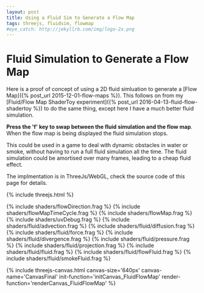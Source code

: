 ```yaml
---
layout: post
title: Using a Fluid Sim to Generate a Flow Map
tags: threejs, fluidsim, flowmap
#eye_catch: http://jekyllrb.com/img/logo-2x.png
---
```



# Fluid Simulation to Generate a Flow Map

Here is a proof of concept of using a 2D fluid simluation to generate a [Flow Map]({% post_url 2015-12-01-flow-maps %}). This follows on from my [Fluid/Flow Map ShaderToy experiment]({% post_url 2016-04-13-fluid-flow-shadertoy %}) to do the same thing, except here I have a much better fluid simulation.

**Press the 'f' key to swap between the fluid simulation and the flow map**. When the flow map is being displayed the fluid simulation stops. 

This could be used in a game to deal with dynamic obstacles in water or smoke, without having to run a full fluid simulation all the time. The fluid simulation could be amortised over many frames, leading to a cheap fluid effect.

The implmentation is in ThreeJs/WebGL, check the source code of this page for details.

 
<!--more-->


{% include threejs.html %}

{% include shaders/flowDirection.frag %}
{% include shaders/flowMapTimeCycle.frag %}
{% include shaders/flowMap.frag %}
{% include shaders/uvDebug.frag %}
{% include shaders/fluid/advection.frag %}
{% include shaders/fluid/diffusion.frag %}
{% include shaders/fluid/force.frag %}
{% include shaders/fluid/divergence.frag %}
{% include shaders/fluid/pressure.frag %}
{% include shaders/fluid/projection.frag %}
{% include shaders/fluid/fluid.frag %}
{% include shaders/fluid/flowFluid.frag %}
{% include shaders/fluid/smokeFluid.frag %}

<script src="{{ '/js/DoubleBufferedRenderTarget.js'' | prepend: site.assetsurl }}"></script>

<script>

var waterTexture = new THREE.TextureLoader().load('{{ site.assetsurl }}/images/textures/water.jpg');

var fullScreenMesh;
var currentMaterial = 0;
var fluidFlowMaterial;
var smokeFlowMaterial;

var onKeyDown = function(event) {
    if( event.keyCode!='F'.charCodeAt(0) ) return;
    if( currentMaterial == 0 ) fullScreenMesh.material = fluidFlowMaterial;
    else if( currentMaterial == 1 ) fullScreenMesh.material = smokeFlowMaterial;
    fullScreenMesh.material.needsUpdate = true;
    currentMaterial = (currentMaterial+1)%2;
}

document.addEventListener('keydown', onKeyDown, false);

function initCanvas_FluidFlowMap( threeContext )
{
    var fluidSimSize = 256;
    var targetOptions = { type: THREE.FloatType }; 
    threeContext.velocityTargets = new DoubleBufferedRenderTarget();
    threeContext.pressureTargets = new DoubleBufferedRenderTarget();
    threeContext.divergenceTarget = new THREE.WebGLRenderTarget( fluidSimSize, fluidSimSize, targetOptions );
    threeContext.fluidTarget = new THREE.WebGLRenderTarget( fluidSimSize, fluidSimSize, targetOptions );
    
    
    var defaultUniforms = {
      time: { type: "f", value: 0.0 },
      timeDelta: { type: "f", value: 0.0 },
      texelSize: { type: "v2", value: new THREE.Vector2(1.0/fluidSimSize,1.0/fluidSimSize) },
      minFilter: THREE.LinearFilter,
      magFilter: THREE.LinearFilter,
      depthBuffer: false,
      generateMipMaps: false  
    };
    
    // Advection
    var uniformsVelocity = {
      velocityField: { type: "t", value: null },
    };
    
    var uniformsVelocityDivergencePressure = {
      velocityField: { type: "t", value: null },
      divergenceField: { type: "t", value: threeContext.divergenceTarget.texture },
      pressureField: { type: "t", value: null },
    };

    threeContext.advectionUniforms = Object.extend( Object.clone(defaultUniforms), uniformsVelocity );
    threeContext.advectionScene = createFullScreenQuadScene( "passthroughVert", "advectionFrag", threeContext.advectionUniforms );
    
    // Diffusion
    threeContext.diffusionUniforms = Object.extend( Object.clone(defaultUniforms), uniformsVelocity );
    threeContext.diffusionScene = createFullScreenQuadScene( "passthroughVert", "diffusionFrag", threeContext.diffusionUniforms );
    
    // Force
    threeContext.forceUniforms = Object.extend( Object.clone(defaultUniforms), uniformsVelocity );
    threeContext.forceScene = createFullScreenQuadScene( "passthroughVert", "forceFrag", threeContext.forceUniforms );
        
    // Divergence
    threeContext.divergenceUniforms = Object.extend( Object.clone(defaultUniforms), uniformsVelocity );
    threeContext.divergenceScene = createFullScreenQuadScene( "passthroughVert", "divergenceFrag", threeContext.divergenceUniforms );

    // Pressure
    threeContext.pressureUniforms = Object.extend( Object.clone(defaultUniforms), uniformsVelocityDivergencePressure );
    threeContext.pressureScene = createFullScreenQuadScene( "passthroughVert", "pressureFrag", threeContext.pressureUniforms );

    // Projection
    threeContext.projectionUniforms = Object.extend( Object.clone(defaultUniforms), uniformsVelocityDivergencePressure );
    threeContext.projectionScene = createFullScreenQuadScene( "passthroughVert", "projectionFrag", threeContext.projectionUniforms );
    
    threeContext.uniforms = {
      velocityField: { type: "t", value: null },
      divergenceField: { type: "t", value: threeContext.divergenceTarget.texture },
      pressureField: { type: "t", value: null },
      texture: { type: "t", value: waterTexture },
      minFilter: THREE.LinearFilter,
      magFilter: THREE.LinearFilter,
      depthBuffer: false,
      generateMipMaps: false  
    };

    threeContext.renderer.autoClear = false;
    threeContext.uniforms.texture.value.wrapS = threeContext.uniforms.texture.value.wrapT = THREE.RepeatWrapping;
    
    threeContext.initFullScreenCanvas( 'passthroughVert', 'smokeFluidFrag' );
    
    fullScreenMesh = threeContext.scene.getObjectByName("FullScreenQuad");
    fluidFlowMaterial = createMaterial('passthroughVert', 'flowFluidFrag', threeContext.uniforms);
    smokeFlowMaterial = createMaterial('passthroughVert', 'smokeFluidFrag', threeContext.uniforms);

}



function renderCanvas_FluidFlowMap( threeContext )
{
    if( currentMaterial == 1 ) return; // Don't update the fluid if we're rendering the flow map
  
    threeContext.updateDefaultUniforms( this.advectionUniforms );
    threeContext.updateDefaultUniforms( this.diffusionUniforms );
    threeContext.updateDefaultUniforms( this.forceUniforms );
    threeContext.updateDefaultUniforms( this.divergenceUniforms );
    threeContext.updateDefaultUniforms( this.pressureUniforms );
    threeContext.updateDefaultUniforms( this.projectionUniforms );
    
    // ---- Advection ----
    threeContext.advectionUniforms.velocityField.value = threeContext.velocityTargets.getSource().texture;
    threeContext.renderer.render( threeContext.advectionScene, threeContext.camera, threeContext.velocityTargets.getTarget(), false );
    threeContext.velocityTargets.swap();
        
    // ---- Diffusion ----
    /*
    for( i=0; i<1; i++ ) {
        this.diffusionUniforms.velocityField.value = threeContext.velocityTargets.getSource().texture;
        threeContext.renderer.render( threeContext.diffusionScene, threeContext.camera, threeContext.velocityTargets.getTarget(), false );
        
        threeContext.velocityTargets.swap();
    }*/
    
    // ---- Force ----    
    threeContext.forceUniforms.velocityField.value = threeContext.velocityTargets.getSource().texture;
    threeContext.renderer.render( threeContext.forceScene, threeContext.camera, threeContext.velocityTargets.getTarget(), false );
    threeContext.velocityTargets.swap();
    
    // ---- Divergence ----
    threeContext.divergenceUniforms.velocityField.value = threeContext.velocityTargets.getSource().texture; 
    threeContext.renderer.render( threeContext.divergenceScene, threeContext.camera, threeContext.divergenceTarget, false );
    
    // ---- Pressure ----
    this.pressureUniforms.velocityField.value = threeContext.velocityTargets.getSource().texture;
           
    for( i=0; i<40; i++ ) {
        this.pressureUniforms.pressureField.value = threeContext.pressureTargets.getSource().texture;
        threeContext.renderer.render( threeContext.pressureScene, threeContext.camera, threeContext.pressureTargets.getTarget(), false );
        threeContext.pressureTargets.swap();
    }
    
    // ---- Projection ----
    this.projectionUniforms.velocityField.value = threeContext.velocityTargets.getSource().texture;
    this.projectionUniforms.pressureField.value = threeContext.pressureTargets.getTarget().texture;
    threeContext.renderer.render( threeContext.projectionScene, threeContext.camera, threeContext.velocityTargets.getTarget(), false );
    threeContext.velocityTargets.swap();
    
    threeContext.uniforms.velocityField.value = threeContext.velocityTargets.getSource().texture;
    threeContext.uniforms.pressureField.value = threeContext.pressureTargets.getTarget().texture;
}

</script>



{% include threejs-canvas.html canvas-size='640px' canvas-name='CanvasFinal' init-function='initCanvas_FluidFlowMap' render-function='renderCanvas_FluidFlowMap' %}